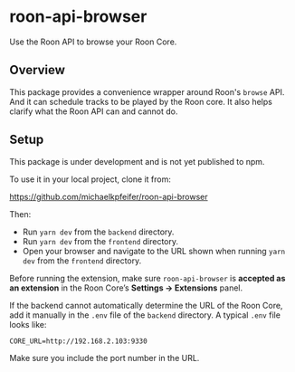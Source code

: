 # roon-api-browser

Use the Roon API to browse your Roon Core.

## Overview

This package provides a convenience wrapper around Roon's `browse`
API. And it can schedule tracks to be played by the Roon core. It also
helps clarify what the Roon API can and cannot do.

## Setup

This package is under development and is not yet published to npm.

To use it in your local project, clone it from:

https://github.com/michaelkpfeifer/roon-api-browser

Then:

- Run `yarn dev` from the `backend` directory.
- Run `yarn dev` from the `frontend` directory.
- Open your browser and navigate to the URL shown when running `yarn
  dev` from the `frontend` directory.

Before running the extension, make sure `roon-api-browser` is
**accepted as an extension** in the Roon Core’s **Settings →
Extensions** panel.

If the backend cannot automatically determine the URL of the Roon
Core, add it manually in the `.env` file of the `backend` directory.
A typical `.env` file looks like:

```env
CORE_URL=http://192.168.2.103:9330
```

Make sure you include the port number in the URL.
